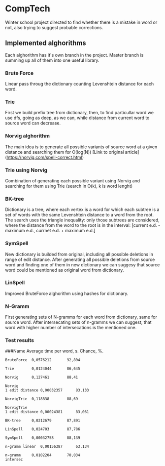 # CompTech
Winter school project directed to find whether there is a mistake in word or not, also trying to suggest probable corrections.

## Implemented alghorithms
Each alghorithm has it's own branch in the project.
Master branch is summing up all of them into one useful library.

### Brute Force
Linear pass throug the dictionary counting Levenshtein distance for each word.

### Trie
First we build prefix tree from dictionary, then, to find particullar word we use dfs, going as deep, as we can, while distance from current word to source word can decrease.

### Norvig alghorithm
The main idea is to generate all possible variants of source word at a given distance and searching them for O(log(N))
[Link to original article] (https://norvig.com/spell-correct.html)

### Trie using Norvig
Combination of generating each possible variant using Norvig and searching for them using Trie (search in O(k), k is word lenght)

### BK-tree
Dictionary is a tree, where each vertex is a word for which each subtree is a set of words with the same Levenshtein distance to a word from the root.
The search uses the triangle inequality: only those subtrees are considered, where the distance from the word to the root is in the interval:
[current e.d. - maximum e.d., currnet e.d. + maximum e.d.]

### SymSpell
New dictionary is builded from original, including all possible deletions in range of edit distance.
After generating all possible deletions from source word and finding one of them in new dictionary we can suggesy that source word could be mentioned as original word from dictionary.

### LinSpell
Improved BruteForce alghorithm using hashes for dictionary.

### N-Gramm
First generating sets of N-gramms for each word from dictionary, same for source word. After intersecating sets of n-gramms we can suggest, that word with higher number of intersecations is the 
mentioned one.


### Test results

###Name	Average time per word, s.	Chance, %.
```
BruteForce	0,0576212		92,804
		
Trie		0,0124044		86,645
		
Norvig		0,127461		88,41

Norvig 
1 edit distance	0,00032357		83,133
		
NorvigTrie	0,118838		88,69

NorvigTrie
1 edit distance	0,00024381		83,061
		
BK-tree		0,0212679		87,891
		
LinSpell	0,024703		87,786
		
SymSpell	0,00032758		88,139
		
n-gramm linear	0,00156387		63,134

n-gramm		0,0102204		70,034
intersec		
```
